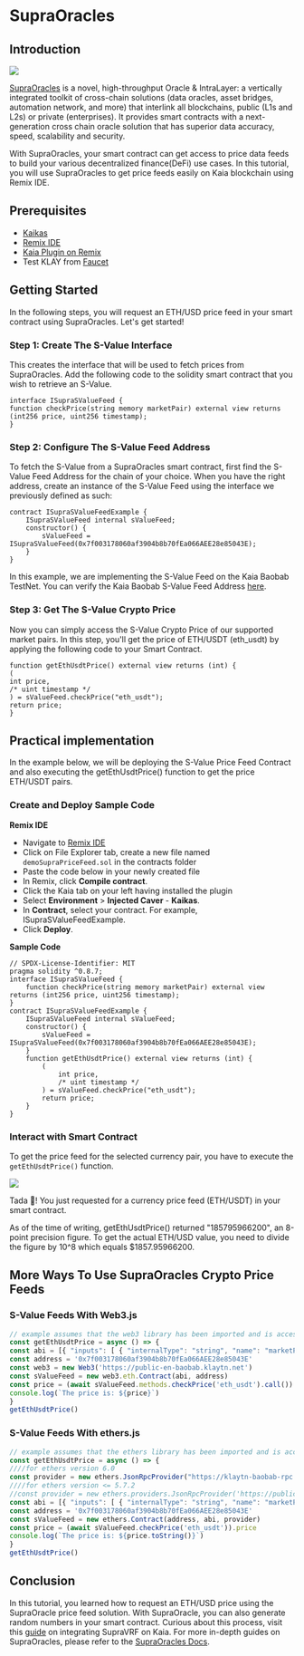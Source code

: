 # SupraOracles

## Introduction

![](/img/build/tools/klaytnXsupraOracles.png)

[SupraOracles](https://supraoracles.com/) is a novel, high-throughput Oracle & IntraLayer: a vertically integrated toolkit of cross-chain solutions (data oracles, asset bridges, automation network, and more) that interlink all blockchains, public (L1s and L2s) or private (enterprises). It provides smart contracts with a next-generation cross chain oracle solution that has superior data accuracy, speed, scalability and security.

With SupraOracles, your smart contract can get access to price data feeds to build your various decentralized finance(DeFi) use cases. In this tutorial, you will use SupraOracles  to get price feeds easily on Kaia blockchain using Remix IDE. 

## Prerequisites

* [Kaikas](https://chrome.google.com/webstore/detail/kaikas/jblndlipeogpafnldhgmapagcccfchpi?hl=en)
* [Remix IDE](https://remix.ethereum.org/)
* [Kaia Plugin on Remix](https://klaytn.foundation/using-klaytn-plugin-on-remix/)
* Test KLAY from [Faucet](https://baobab.wallet.klaytn.foundation/faucet)

## Getting Started

In the following steps, you will request an ETH/USD price feed in your smart contract using SupraOracles. Let's get started!

### Step 1: Create The S-Value Interface

This creates the interface that will be used to fetch prices from SupraOracles. Add the following code to the solidity smart contract that you wish to retrieve an S-Value.

```solidity
interface ISupraSValueFeed {
function checkPrice(string memory marketPair) external view returns (int256 price, uint256 timestamp);
}
```

### Step 2: Configure The S-Value Feed Address

To fetch the S-Value from a SupraOracles smart contract, first find the S-Value Feed Address for the chain of your choice. When you have the right address, create an instance of the S-Value Feed using the interface we previously defined as such:

```solidity
contract ISupraSValueFeedExample {
    ISupraSValueFeed internal sValueFeed;
    constructor() {
        sValueFeed = ISupraSValueFeed(0x7f003178060af3904b8b70fEa066AEE28e85043E);
    }
}
```
In this example, we are implementing the S-Value Feed on the Kaia Baobab TestNet. You can verify the Kaia Baobab S-Value Feed Address [here](https://supraoracles.com/docs/get-started/networks/).

### Step 3: Get The S-Value Crypto Price

Now you can simply access the S-Value Crypto Price of our supported market pairs. In this step, you'll get the price of ETH/USDT (eth_usdt) by applying the following code to your Smart Contract.

```solidity
function getEthUsdtPrice() external view returns (int) {
(
int price,
/* uint timestamp */
) = sValueFeed.checkPrice("eth_usdt");
return price;
}
```

## Practical implementation 

In the example below, we will be deploying the S-Value Price Feed Contract and also executing the getEthUsdtPrice() function to get the price ETH/USDT pairs. 

### Create and Deploy Sample Code 

**Remix IDE**

* Navigate to [Remix IDE](https://remix.ethereum.org/)
* Click on File Explorer tab, create a new file named `demoSupraPriceFeed.sol` in the contracts folder
* Paste the code below in your newly created file
* In Remix, click **Compile contract**.
* Click the Kaia tab on your left having installed the plugin
* Select **Environment** > **Injected Caver** - **Kaikas**.
* In **Contract**, select your contract. For example, ISupraSValueFeedExample.
* Click **Deploy**.

**Sample Code**

```solidity
// SPDX-License-Identifier: MIT
pragma solidity ^0.8.7;
interface ISupraSValueFeed {
    function checkPrice(string memory marketPair) external view returns (int256 price, uint256 timestamp);
}
contract ISupraSValueFeedExample {
    ISupraSValueFeed internal sValueFeed;
    constructor() {
        sValueFeed = ISupraSValueFeed(0x7f003178060af3904b8b70fEa066AEE28e85043E);
    }
    function getEthUsdtPrice() external view returns (int) {
        (
            int price,
            /* uint timestamp */
        ) = sValueFeed.checkPrice("eth_usdt");
        return price;
    }
}
```

### Interact with Smart Contract

To get the price feed for the selected currency pair, you have to execute the `getEthUsdtPrice()` function.

![](/img/build/tools/sPriceFeed.png)

Tada 🎉! You just requested for a currency price feed (ETH/USDT)  in your smart contract. 

As of the time of writing, getEthUsdtPrice() returned "185795966200", an 8-point precision figure. To get the actual ETH/USD value, you need to divide the figure by 10^8 which equals $1857.95966200. 

## More Ways To Use SupraOracles Crypto Price Feeds

### S-Value Feeds With Web3.js

```javascript
// example assumes that the web3 library has been imported and is accessible within your scope
const getEthUsdtPrice = async () => {
const abi = [{ "inputs": [ { "internalType": "string", "name": "marketPair", "type": "string" } ], "name": "checkPrice", "outputs": [ { "internalType": "int256", "name": "price", "type": "int256" }, { "internalType": "uint256", "name": "timestamp", "type": "uint256" } ], "stateMutability": "view", "type": "function" } ]
const address = '0x7f003178060af3904b8b70fEa066AEE28e85043E'
const web3 = new Web3('https://public-en-baobab.klaytn.net')
const sValueFeed = new web3.eth.Contract(abi, address)
const price = (await sValueFeed.methods.checkPrice('eth_usdt').call()).price
console.log(`The price is: ${price}`)
}
getEthUsdtPrice()
```


### S-Value Feeds With ethers.js

```javascript
// example assumes that the ethers library has been imported and is accessible within your scope
const getEthUsdtPrice = async () => {
////for ethers version 6.0
const provider = new ethers.JsonRpcProvider("https://klaytn-baobab-rpc.allthatnode.com:8551")
////for ethers version <= 5.7.2
//const provider = new ethers.providers.JsonRpcProvider('https://public-en-baobab.klaytn.net')
const abi = [{ "inputs": [ { "internalType": "string", "name": "marketPair", "type": "string" } ], "name": "checkPrice", "outputs": [ { "internalType": "int256", "name": "price", "type": "int256" }, { "internalType": "uint256", "name": "timestamp", "type": "uint256" } ], "stateMutability": "view", "type": "function" } ]
const address = '0x7f003178060af3904b8b70fEa066AEE28e85043E'
const sValueFeed = new ethers.Contract(address, abi, provider)
const price = (await sValueFeed.checkPrice('eth_usdt')).price
console.log(`The price is: ${price.toString()}`)
}
getEthUsdtPrice()
```

## Conclusion

In this tutorial, you learned how to request an ETH/USD price using the SupraOracle price feed solution. With SupraOracle, you can also generate random numbers in your smart contract. Curious about this process, visit this [guide](https://metaverse-knowledge-kit.klaytn.foundation/docs/decentralized-oracle/oracle-providers/supraOracles-tutorial) on integrating SupraVRF on Kaia. For more in-depth guides on SupraOracles, please refer to the [SupraOracles Docs](https://supraoracles.com/docs/development-guides).